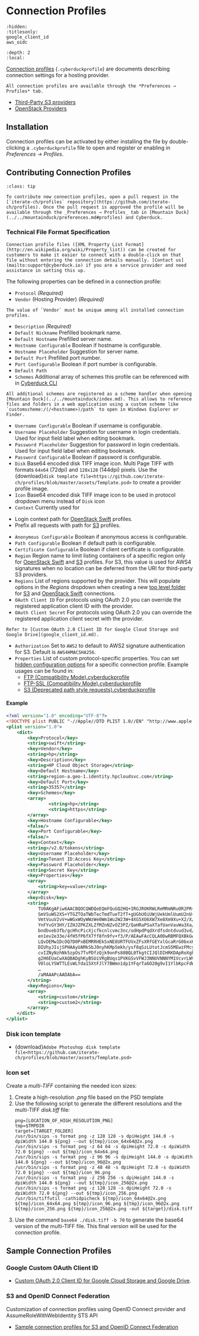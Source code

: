 Connection Profiles
====

```{toctree}
:hidden:
:titlesonly:
google_client_id
aws_oidc
```

```{contents} Content
:depth: 2
:local:
```

[Connection profiles](../../cyberduck/connection.md#connection-profiles) (`.cyberduckprofile`) are documents describing connection settings for a hosting provider.

```{note}
All connection profiles are available through the *Preferences → Profiles* tab.
```

- [Third-Party S3 providers](../s3/index.md#third-party-providers)
- [OpenStack Providers](../openstack/index.md#third-party-providers)

## Installation

Connection profiles can be activated by either installing the file by double-clicking a `.cyberduckprofile` file to open and register or enabling in _Preferences → Profiles_.

## Contributing Connection Profiles

```{admonition} Info
:class: tip

To contribute new connection profiles, open a pull request in the [`iterate-ch/profiles` repository](https://github.com/iterate-ch/profiles). Once the pull request is approved the profile will be available through the _Preferences → Profiles_ tab in [Mountain Duck](../../mountainduck/preferences.md#profiles) and Cyberduck.
```

### Technical File Format Specification

```{note}
Connection profile files ([XML Property List Format](http://en.wikipedia.org/wiki/Property_list)) can be created for customers to make it easier to connect with a double-click on that file without entering the connection details manually. [Contact us](mailto:support@cyberduck.io) if you are a service provider and need assistance in setting this up.
```

The following properties can be defined in a connection profile:

- `Protocol` *(Required)*
- `Vendor` (Hosting Provider) *(Required)*
```{important}
The value of `Vendor` must be unique among all installed connection profiles.
```
- `Description` *(Required)*
- `Default Nickname` Prefilled bookmark name.
- `Default Hostname` Prefilled server name.
- `Hostname Configurable` Boolean if hostname is configurable.
- `Hostname Placeholder` Suggestion for server name.
- `Default Port` Prefilled port number.
- `Port Configurable` Boolean if port number is configurable.
- `Default Path`
- `Schemes` Additional array of schemes this profile can be referenced with in [Cyberduck CLI](../../cli/index.md)
```{note}
All additional schemes are registered as a scheme handler when opening [Mountain Duck](../../mountainduck/index.md). This allows to reference files and folders in a web application using a custom scheme like `customscheme:/(/<hostname>)/path` to open in Windows Explorer or Finder.
```
- `Username Configurable` Boolean if username is configurable.
- `Username Placeholder` Suggestion for username in login credentials. Used for input field label when editing bookmark.
- `Password Placeholder` Suggestion for password in login credentials. Used for input field label when editing bookmark.
- `Password Configurable` Boolean if password is configurable.
- `Disk` Base64 encoded disk TIFF image icon. Multi Page TIFF with formats `64x64` (72dpi) and `128x128` (144dpi) pixels. Use the {download}`disk template file<https://github.com/iterate-ch/profiles/blob/master/assets/Template.psd>` to create a provider profile image.
- `Icon` Base64 encoded disk TIFF image icon to be used in protocol dropdown menu instead of `Disk` icon
- `Context` Currently used for 
* Login context path for [OpenStack Swift](../openstack/index.md) profiles.
* Prefix all requests with path for [S3](../s3/index.md) profiles.
- `Anonymous Configurable` Boolean if anonymous access is configurable.
- `Path Configurable` Boolean if default path is configurable.
- `Certificate Configurable` Boolean if client certificate is configurable.
- `Region` Region name to limit listing containers of a specific region only for [OpenStack Swift](../openstack/index.md) and [S3](../s3/index.md) profiles. For S3, this value is used for AWS4 signatures when no location can be deferred from the URI for third-party S3 providers.
- `Regions` List of regions supported by the provider. This will populate options in the *Regions* dropdown when creating a new [top level folder](../s3/index.md#creating-a-bucket) for [S3](../s3/index.md) and [OpenStack Swift](../openstack/swiftstack.md) connections.
- `OAuth Client ID` For protocols using OAuth 2.0 you can override the registered application client ID with the provider.
- `OAuth Client Secret` For protocols using OAuth 2.0 you can override the registered application client secret with the provider.
```{note}
Refer to [Custom OAuth 2.0 Client ID for Google Cloud Storage and Google Drive](google_client_id.md).
```
- `Authorization` Set to `AWS2` to default to AWS2 signature authentication for S3. Default is `AWS4HMACSHA256`.
- `Properties` List of custom protocol-specific properties. You can set [hidden configuration options](../../cyberduck/preferences.md#hidden-configuration-options) for a specific connection profile. Example usages can be found in:
  * [FTP (Compatibility Mode).cyberduckprofile](https://github.com/iterate-ch/profiles/blob/master/FTP%20(Compatibility%20Mode).cyberduckprofile)
  * [FTP-SSL (Compatibility Mode).cyberduckprofile](https://github.com/iterate-ch/profiles/blob/master/FTP-SSL%20(Compatibility%20Mode).cyberduckprofile)
  * [S3 (Deprecated path style requests).cyberduckprofile](https://github.com/iterate-ch/profiles/blob/master/S3%20(Deprecated%20path%20style%20requests).cyberduckprofile)

#### Example

```xml
<?xml version="1.0" encoding="UTF-8"?>
<!DOCTYPE plist PUBLIC "-//Apple//DTD PLIST 1.0//EN" "http://www.apple.com/DTDs/PropertyList-1.0.dtd">
<plist version="1.0">
    <dict>
        <key>Protocol</key>
        <string>swift</string>
        <key>Vendor</key>
        <string>hp</string>
        <key>Description</key>
        <string>HP Cloud Object Storage</string>
        <key>Default Hostname</key>
        <string>region-a.geo-1.identity.hpcloudsvc.com</string>
        <key>Default Port</key>
        <string>35357</string>
        <key>Schemes</key>
        <array>
                <string>hp</string>
                <string>https</string>
        </array>
        <key>Hostname Configurable</key>
        <false/>
        <key>Port Configurable</key>
        <false/>
        <key>Context</key>
        <string>/v2.0/tokens</string>
        <key>Username Placeholder</key>
        <string>Tenant ID:Access Key</string>
        <key>Password Placeholder</key>
        <string>Secret Key</string>
        <key>Properties</key>
        <array>
            <string>key=value</string>
        </array>
        <key>Disk</key>
        <string>
            TU0AKgAFiw6AACBQOCQWDQeEQmFQuGQ2HQ+IRGJROKRWLReMRmNRuOR2PR+QSGRSOSSWTSeU
            SmVSuWS2XS+YTGZTOaTWbTecTmdTueT2fT+gUGhUOiUWjUekUmlUumU2nU+oVGpVOqVWrVes
            VmtVuuV2vV+wWGxWOyWWzWe0Wm1Wu2W23W+4XG5XO6XW7Xe8Xm9Xu+X2/X/AYHBYPCYXDYfE
            YnFYvGY3HY/IZHJZPKZXLZfMZnNZvOZ3PZ/QaHRaPSaXTafUanVavWa3Xa/YbHZbPabXbbfc
            bndbveb3fb/gcHhcPicXjcfkcnlcvmc3nc/odHpdPqdXrdfsdntdvud3vd/weHxePyeXzef0
            en1ev2e33e/4fH5fP6fX7ff8fn9fv+f3/P/AEAwFAcCQLA0DwRBMFQXBkGwdB8IQjCUJwpCs
            LQvDEMw1DcOQ7D0PxBEMRRHEkSxNE8URTFUVxZFsXRfGEYxlGcaRrG0bxxHMdR3Hkex9H8gS
            DIUhyJIsjSPHAAyUAMkSbJ0nyhKMpSmkh/ysf8qSzLUtotJcmS5MEwzFMcyTLMMryxM01TXE
            cvIZNyNzhNk5zpOs7TvPDfzQjk9onPs80BQL0TkgtCIJQlDIHRKDApRoXgPSAIA4DgNh8glJ
            g2H6EUaCwXAQBADghKyBSUiVRgBUqs1PVKGSvVFWJ3NNUVNNNYM1VcvrLWVcoHXCDV8AFgIJ
            V0loLYSWTTLEsWLYda15XtFJlY7BWmn1dp1YFqrTa6O20g9vI1YlbKpcFdWdB9uLxcqYXWol
            …
            /aMAAAPcAADAbA==
        </string>
        <key>Regions</key>
        <array>
            <string>custom</string>
            <string>custom2</string>
        </array>
    </dict>
</plist>
```

### Disk icon template

- {download}`Adobe Photoshop disk template file<https://github.com/iterate-ch/profiles/blob/master/assets/Template.psd>`

### Icon set

Create a *multi-TIFF* containing the needed icon sizes:
1. Create a high-resolution *.png* file based on the PSD template
2. Use the following script to generate the different resolutions and the multi-TIFF *disk.tiff* file:
    ```{code-block}
    png=[LOCATION_OF_HIGH_RESOLUTION_PNG]
    tmp=$TMPDIR
    target=[TARGET_FOLDER]
    /usr/bin/sips -s format png -z 128 128 -s dpiHeight 144.0 -s dpiWidth 144.0 ${png} --out ${tmp}/icon_64x64@2x.png
    /usr/bin/sips -s format png -z 64 64 -s dpiHeight 72.0 -s dpiWidth 72.0 ${png} --out ${tmp}/icon_64x64.png
    /usr/bin/sips -s format png -z 96 96 -s dpiHeight 144.0 -s dpiWidth 144.0 ${png} --out ${tmp}/icon_96@2x.png
    /usr/bin/sips -s format png -z 48 48 -s dpiHeight 72.0 -s dpiWidth 72.0 ${png} --out ${tmp}/icon_96.png
    /usr/bin/sips -s format png -z 256 256 -s dpiHeight 144.0 -s dpiWidth 144.0 ${png} --out ${tmp}/icon_256@2x.png
    /usr/bin/sips -s format png -z 128 128 -s dpiHeight 72.0 -s dpiWidth 72.0 ${png} --out ${tmp}/icon_256.png
    /usr/bin/tiffutil -cathidpicheck ${tmp}/icon_64x64@2x.png ${tmp}/icon_64x64.png ${tmp}/icon_96.png ${tmp}/icon_96@2x.png ${tmp}/icon_256.png ${tmp}/icon_256@2x.png -out ${target}/disk.tiff
    ```
3. Use the command ``` base64 ./disk.tiff -b 70 ``` to generate the base64 version of the multi-TIFF file. This final version will be used for the connection profile.

## Sample Connection Profiles

### Google Custom OAuth Client ID
- [Custom OAuth 2.0 Client ID for Google Cloud Storage and Google Drive](google_client_id.md).

### S3 and OpenID Connect Federation 
Customization of connection profiles using OpenID Connect provider and AssumeRoleWithWebIdentity STS API
- [Sample connection profiles for S3 and OpenID Connect Federation](aws_oidc.md)
